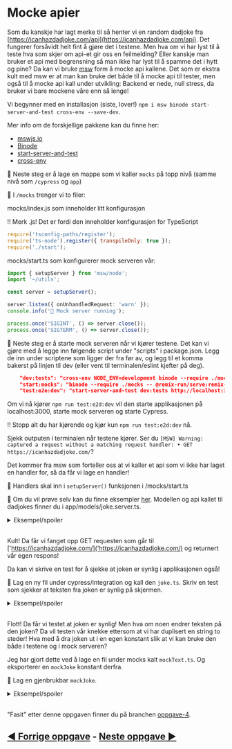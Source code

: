 # Mocke apier

Som du kanskje  har lagt merke til så henter vi en random dadjoke fra [https://icanhazdadjoke.com/api](https://icanhazdadjoke.com/api). Det fungerer forsåvidt helt fint å gjøre det i testene. Men hva om vi har lyst til å teste hva som skjer om api-et gir oss en feilmelding? Eller kanskje man bruker et api med begrensning så man ikke har lyst til å spamme det i hytt og pine? Da kan vi bruke [msw](https://mswjs.io/) form å mocke api kallene. Det som er ekstra kult med msw er at man kan bruke det både til å mocke api til tester, men også til å mocke api kall under utvikling: Backend er nede, null stress, da bruker vi bare mockene våre enn så lenge!

Vi begynner med en installasjon (siste, lover!) `npm i msw binode start-server-and-test cross-env --save-dev`. 

Mer info om de forskjellige pakkene kan du finne her: 
- [mswjs.io](https://mswjs.io/)
- [Binode](https://github.com/kentcdodds/binode)
- [start-server-and-test](https://www.npmjs.com/package/start-server-and-test)
- [cross-env](https://www.npmjs.com/package/cross-env)

📖 Neste steg er å lage en mappe som vi kaller `mocks` på topp nivå (samme nivå som `/cypress` og `app`)

📖 I `/mocks` trenger vi to filer: 

mocks/index.js som inneholder litt konfigurasjon 

‼️ Merk .js! Det er fordi den inneholder konfigurasjon for TypeScript

```js
require('tsconfig-paths/register');
require('ts-node').register({ transpileOnly: true });
require('./start');
```

mocks/start.ts som konfigurerer mock serveren vår: 
```ts
import { setupServer } from 'msw/node';
import '~/utils';

const server = setupServer();

server.listen({ onUnhandledRequest: 'warn' });
console.info('🔶 Mock server running');

process.once('SIGINT', () => server.close());
process.once('SIGTERM', () => server.close());
```

📖 Neste steg er å starte mock serveren når vi kjører testene. Det kan vi gjøre med å legge inn følgende script under "scripts" i package.json. Legg de inn under scriptene som ligger der fra før av, og legg til et komma bakerst på linjen til dev (eller vent til terminalen/eslint kjefter på deg). 

```json
    "dev:tests": "cross-env NODE_ENV=development binode --require ./mocks -- @remix-run/dev:remix dev",
    "start:mocks": "binode --require ./mocks -- @remix-run/serve:remix-serve build",
    "test:e2e:dev": "start-server-and-test dev:tests http://localhost:3000 \"cypress open\""
```

Om vi nå kjører `npm run test:e2d:dev` vil den starte applikasjonen på localhost:3000, starte mock serveren og starte Cypress. 

‼️ Stopp alt du har kjørende og kjør kun `npm run test:e2d:dev` nå. 

Sjekk outputen i terminalen når testene kjører. Ser du `[MSW] Warning: captured a request without a matching request handler: • GET https://icanhazdadjoke.com/`?

Det kommer fra msw som forteller oss at vi kaller et api som vi ikke har laget en handler for, så da får vi lage en handler!

🦒 Handlers skal inn i `setupServer()` funksjonen i /mocks/start.ts

📖 Om du vil prøve selv kan du finne eksempler [her](https://github.com/kentcdodds/kentcdodds.com/blob/main/mocks/start.ts). Modellen og api kallet til dadjokes finner du i app/models/joke.server.ts. 

<details>
    <summary>Eksempel/spoiler</summary>
    <pre>
    import {rest} from 'msw';
    //.......
    const handlers = [
       rest.get('https://icanhazdadjoke.com/', 
        async (req, res, ctx) => {
            return res(ctx.json({
                id: 'fake-joke-id', 
                joke: 'Why are giraffes so slow to apologize? It takes them a long time to swallow their pride.',
                status: 200,
            }))
        },
        )
    ]
    const server = setupServer(...handlers);
    //.......
    </pre>
</details>
</br>

Kult! Da får vi fanget opp GET requesten som går til ['https://icanhazdadjoke.com/]('https://icanhazdadjoke.com/) og returnert vår egen respons!

Da kan vi skrive en test for å sjekke at joken er synlig i applikasjonen også!

📖 Lag en ny fil under cypress/integration og kall den `joke.ts`. Skriv en test som sjekker at teksten fra joken er synlig på skjermen. 

<details>
    <summary>Eksempel/spoiler</summary>
    <pre>
    describe('joke', () => { 
        it('should show a joke from our mocked api', () => {
            cy.visit('/');
            cy.findByText("Joke tekst her").should('exist');
        })
    }
    </pre>
</details>
</br>

Flott! Da får vi testet at joken er synlig! Men hva om noen endrer teksten på den joken? Da vil testen vår knekke ettersom at vi har duplisert en string to steder! Hva med å dra joken ut i en egen konstant slik at vi kan bruke den både i testene og i mock serveren?

Jeg har gjort dette ved å lage en fil under mocks kalt `mockText.ts`. Og eksporterer en `mockJoke` konstant derfra.

📖 Lag en gjenbrukbar `mockJoke`. 

<details>
    <summary>Eksempel/spoiler</summary>
    <span>mocks/mockText.ts</span>
    <pre>
    import { Joke } from '../app/models/joke.server';
    export const mockJoke: Joke = {
        id: 'fake-joke-id', 
        joke: 'Why are giraffes so slow to apologize? It takes them a long time to swallow their pride.',
        status: 200,
    }
    </pre>
    <span>mocks/start.ts</span>
    <pre>
    //.......
    const handlers = [
        rest.get('https://icanhazdadjoke.com/', 
        async (req, res, ctx) => {
            return res(ctx.json(mockJoke))
        },
        )
    ]
    //.......
    </pre>
    <span>cypress/integration/joke.ts</span>
    <pre>
    import {mockJoke} from '../../mocks/mockText';
    describe('joke', () => { 
        it('should show a joke from our mocked api', () => {
            cy.visit('/');
            cy.findByText(mockJoke.joke).should('exist');
        })
    })
    </pre>
</details>
</br>

"Fasit" etter denne oppgaven finner du på branchen [oppgave-4](https://github.com/GryNagel/cypress-workshop/tree/oppgave-4). 

## [◀️ Forrige oppgave](oppgave3.md) - [Neste oppgave ▶️](oppgave5.md)